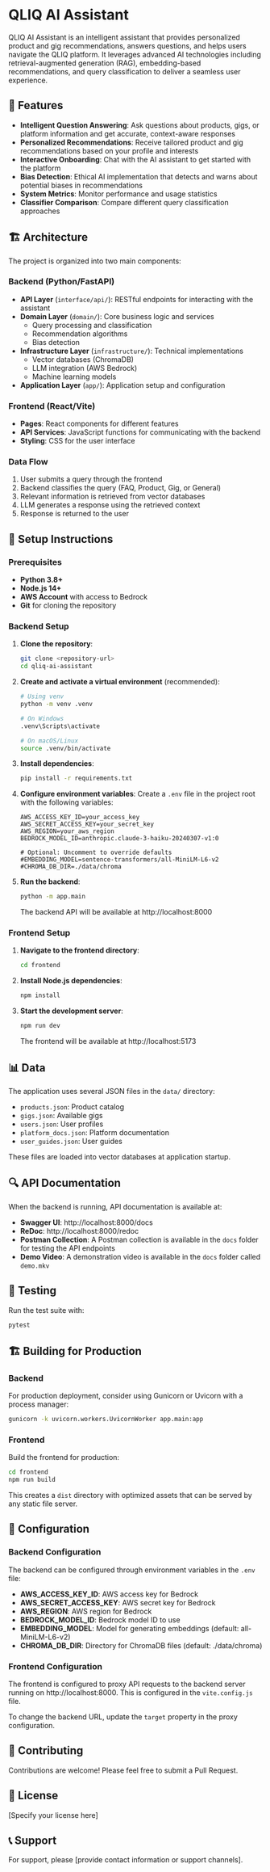 # QLIQ AI Assistant

QLIQ AI Assistant is an intelligent assistant that provides personalized product and gig recommendations, answers questions, and helps users navigate the QLIQ platform. It leverages advanced AI technologies including retrieval-augmented generation (RAG), embedding-based recommendations, and query classification to deliver a seamless user experience.

## 🌟 Features

- **Intelligent Question Answering**: Ask questions about products, gigs, or platform information and get accurate, context-aware responses
- **Personalized Recommendations**: Receive tailored product and gig recommendations based on your profile and interests
- **Interactive Onboarding**: Chat with the AI assistant to get started with the platform
- **Bias Detection**: Ethical AI implementation that detects and warns about potential biases in recommendations
- **System Metrics**: Monitor performance and usage statistics
- **Classifier Comparison**: Compare different query classification approaches

## 🏗️ Architecture

The project is organized into two main components:

### Backend (Python/FastAPI)

- **API Layer** (`interface/api/`): RESTful endpoints for interacting with the assistant
- **Domain Layer** (`domain/`): Core business logic and services
  - Query processing and classification
  - Recommendation algorithms
  - Bias detection
- **Infrastructure Layer** (`infrastructure/`): Technical implementations
  - Vector databases (ChromaDB)
  - LLM integration (AWS Bedrock)
  - Machine learning models
- **Application Layer** (`app/`): Application setup and configuration

### Frontend (React/Vite)

- **Pages**: React components for different features
- **API Services**: JavaScript functions for communicating with the backend
- **Styling**: CSS for the user interface

### Data Flow

1. User submits a query through the frontend
2. Backend classifies the query (FAQ, Product, Gig, or General)
3. Relevant information is retrieved from vector databases
4. LLM generates a response using the retrieved context
5. Response is returned to the user

## 🚀 Setup Instructions

### Prerequisites

- **Python 3.8+**
- **Node.js 14+**
- **AWS Account** with access to Bedrock
- **Git** for cloning the repository

### Backend Setup

1. **Clone the repository**:
   ```bash
   git clone <repository-url>
   cd qliq-ai-assistant
   ```

2. **Create and activate a virtual environment** (recommended):
   ```bash
   # Using venv
   python -m venv .venv
   
   # On Windows
   .venv\Scripts\activate
   
   # On macOS/Linux
   source .venv/bin/activate
   ```

3. **Install dependencies**:
   ```bash
   pip install -r requirements.txt
   ```

4. **Configure environment variables**:
   Create a `.env` file in the project root with the following variables:
   ```
   AWS_ACCESS_KEY_ID=your_access_key
   AWS_SECRET_ACCESS_KEY=your_secret_key
   AWS_REGION=your_aws_region
   BEDROCK_MODEL_ID=anthropic.claude-3-haiku-20240307-v1:0
   
   # Optional: Uncomment to override defaults
   #EMBEDDING_MODEL=sentence-transformers/all-MiniLM-L6-v2
   #CHROMA_DB_DIR=./data/chroma
   ```

5. **Run the backend**:
   ```bash
   python -m app.main
   ```
   The backend API will be available at http://localhost:8000

### Frontend Setup

1. **Navigate to the frontend directory**:
   ```bash
   cd frontend
   ```

2. **Install Node.js dependencies**:
   ```bash
   npm install
   ```

3. **Start the development server**:
   ```bash
   npm run dev
   ```
   The frontend will be available at http://localhost:5173

## 📊 Data

The application uses several JSON files in the `data/` directory:

- `products.json`: Product catalog
- `gigs.json`: Available gigs
- `users.json`: User profiles
- `platform_docs.json`: Platform documentation
- `user_guides.json`: User guides

These files are loaded into vector databases at application startup.

## 🔍 API Documentation

When the backend is running, API documentation is available at:
- **Swagger UI**: http://localhost:8000/docs
- **ReDoc**: http://localhost:8000/redoc
- **Postman Collection**: A Postman collection is available in the `docs` folder for testing the API endpoints
- **Demo Video**: A demonstration video is available in the `docs` folder called `demo.mkv`

## 🧪 Testing

Run the test suite with:
```bash
pytest
```

## 🏗️ Building for Production

### Backend

For production deployment, consider using Gunicorn or Uvicorn with a process manager:
```bash
gunicorn -k uvicorn.workers.UvicornWorker app.main:app
```

### Frontend

Build the frontend for production:
```bash
cd frontend
npm run build
```
This creates a `dist` directory with optimized assets that can be served by any static file server.

## 🔧 Configuration

### Backend Configuration

The backend can be configured through environment variables in the `.env` file:

- **AWS_ACCESS_KEY_ID**: AWS access key for Bedrock
- **AWS_SECRET_ACCESS_KEY**: AWS secret key for Bedrock
- **AWS_REGION**: AWS region for Bedrock
- **BEDROCK_MODEL_ID**: Bedrock model ID to use
- **EMBEDDING_MODEL**: Model for generating embeddings (default: all-MiniLM-L6-v2)
- **CHROMA_DB_DIR**: Directory for ChromaDB files (default: ./data/chroma)

### Frontend Configuration

The frontend is configured to proxy API requests to the backend server running on http://localhost:8000. This is configured in the `vite.config.js` file.

To change the backend URL, update the `target` property in the proxy configuration.

## 🤝 Contributing

Contributions are welcome! Please feel free to submit a Pull Request.

## 📝 License

[Specify your license here]

## 📞 Support

For support, please [provide contact information or support channels].